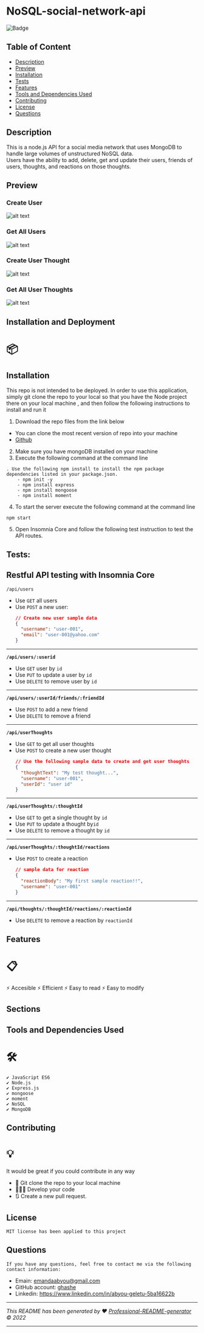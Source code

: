 # NoSQL-social-network-api

![Badge](https://img.shields.io/badge/License-MIT-blue.svg)

## Table of Content

- [Description](#description)
- [Preview](#preview)
- [Installation](#installation)
- [Tests](#tests)
- [Features](#features)
- [Tools and Dependencies Used](#tools-and-dependencies-used)
- [Contributing](#contributing)
- [License](#license)
- [Questions](#questions)

## Description

This is a node.js API for a social media network that uses MongoDB to handle large volumes of unstructured NoSQL data.  
Users have the ability to add, delete, get and update their users, friends of users, thoughts, and reactions on those thoughts.

## Preview

### Create User

![alt text](./assets/images/create-user.png)

### Get All Users

![alt text](./assets/images/get-all-users.png)

### Create User Thought

![alt text](./assets/images/create-user-thought.png)

### Get All User Thoughts

![alt text](./assets/images/create-user-thought.png)

## Installation and Deployment

# 📦

## Installation

This repo is not intended to be deployed. In order to use this application, simply git clone the repo to your local so that you have the Node project there on your local machine , and then follow the following instructions to install and run it

1. Download the repo files from the link below

- You can clone the most recent version of repo into your machine
- [Github](https://github.com/chris6661/18-NoSQL-Social-Network-API)

2. Make sure you have mongoDB installed on your machine
3. Execute the following command at the command line

```
. Use the following npm install to install the npm package dependencies listed in your package.json.
    - npm init -y
    - npm install express
    - npm install mongoose
    - npm install moment
```

4. To start the server execute the following command at the command line

```
npm start

```

5. Open Insomnia Core and follow the following test instruction to test the API routes.

## Tests:

## Restful API testing with Insomnia Core

`/api/users`

- Use `GET` all users
- Use `POST` a new user:
  ```json
  // Create new user sample data
  {
    "username": "user-001",
    "email": "user-001@yahoo.com"
  }
  ```

---

**`/api/users/:userid`**

- Use `GET` user by `id`
- Use `PUT` to update a user by `id`
- Use `DELETE` to remove user by `id`

---

**`/api/users/:userId/friends/:friendId`**

- Use `POST` to add a new friend
- Use `DELETE` to remove a friend

---

**`/api/userThoughts`**

- Use `GET` to get all user thoughts
- Use `POST` to create a new user thought
  ```json
  // Use the following sample data to create and get user thoughts
  {
    "thoughtText": "My test thought...",
    "username": "user-001",
    "userId": "user id"
  }
  ```

---

**`/api/userThoughts/:thoughtId`**

- Use `GET` to get a single thought by `id`
- Use `PUT` to update a thought by`id`
- Use `DELETE` to remove a thought by `id`

---

**`/api/userThoughts/:thoughtId/reactions`**

- Use `POST` to create a reaction
  ```json
  // sample data for reaction
  {
    "reactionBody": "My first sample reaction!!",
    "username": "user-001"
  }
  ```

---

**`/api/thoughts/:thoughtId/reactions/:reactionId`**

- Use `DELETE` to remove a reaction by `reactionId`

## Features

# 📋

⚡️ Accesible
⚡️ Efficient
⚡️ Easy to read
⚡️ Easy to modify

## Sections

## Tools and Dependencies Used

# 🛠️

    ✔️ JavaScript ES6
    ✔️ Node.js
    ✔️ Express.js
    ✔️ mongoose
    ✔️ moment
    ✔️ NoSQL
    ✔️ MongoDB

## Contributing

# 💡

It would be great if you could contribute in any way

- 👯 Git clone the repo to your local machine
- 🔨🔨🔨 Develop your code
- 🔃 Create a new pull request.

## License

    MIT license has been applied to this project

## Questions

    If you have any questions, feel free to contact me via the following contact information:

- Emain: emandaabyou@gmail.com
- GitHub account: [ghashe](https://github.com/ghashe)
- Linkedin: https://www.linkedin.com/in/abyou-geletu-5ba16622b

---

_This README has been generated by ❤ [Professional-README-generator](https://github.com/ghashe/professional-README-generator) © 2022_

---

```

```
